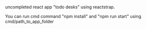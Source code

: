 uncompleted react app "todo desks" using reactstrap.

You can run cmd command "npm install" and "npm run start" using cmd/path_to_app_folder
